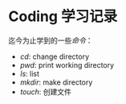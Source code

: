 # **Coding 学习记录**
迄今为止学到的一些*命令*：
- *cd*: change directory
- *pwd*: print working directory
- *ls*: list
- *mkdir*: make directory
- *touch*: 创建文件
